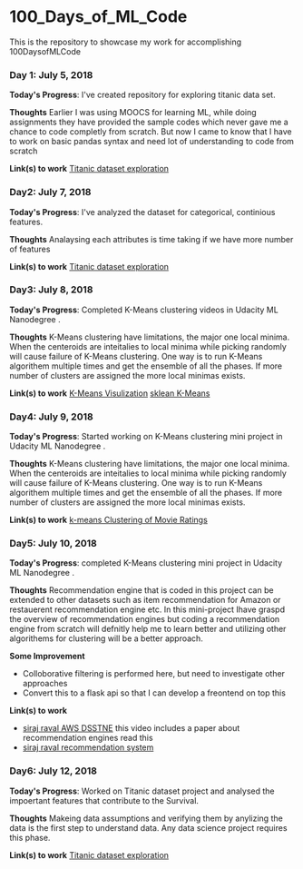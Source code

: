 # 100_Days_of_ML_Code
This is the repository to showcase my work for accomplishing 100DaysofMLCode

### Day 1: July 5, 2018 

**Today's Progress**: I've created repository for exploring titanic data set.

**Thoughts** Earlier I was using MOOCS for learning ML, while doing assignments they have provided the sample codes which never gave me a chance to code completly from scratch. But now I came to know that I have to work on basic pandas syntax and need lot of understanding to code from scratch

**Link(s) to work**
[Titanic dataset exploration](https://github.com/vpinnaka/100_Days_of_ML_Code/blob/master/Day1/Titanic%20Dataset%20Exploration.ipynb)

### Day2: July 7, 2018 

**Today's Progress**: I've analyzed the dataset for categorical, continious features.

**Thoughts** Analaysing each attributes is time taking if we have more number of features

**Link(s) to work**
[Titanic dataset exploration](https://github.com/vpinnaka/100_Days_of_ML_Code/blob/master/Day2/Titanic%20Dataset%20Exploration.ipynb)

### Day3: July 8, 2018 

**Today's Progress**: Completed K-Means clustering videos in Udacity ML Nanodegree .

**Thoughts** K-Means clustering have limitations, the major one local minima. When the centeroids are inteitalies to local minima while picking randomly will cause failure of K-Means clustering. One way is to run K-Means algorithem multiple times and get the ensemble of all the phases. If more number of clusters are assigned the more local minimas exists.

**Link(s) to work**
[K-Means Visulization](http://www.naftaliharris.com/blog/visualizing-k-means-clustering/)
[sklean K-Means](http://scikit-learn.org/stable/modules/generated/sklearn.cluster.KMeans.html)


### Day4: July 9, 2018 

**Today's Progress**: Started working on K-Means clustering mini project in Udacity ML Nanodegree .

**Thoughts** K-Means clustering have limitations, the major one local minima. When the centeroids are inteitalies to local minima while picking randomly will cause failure of K-Means clustering. One way is to run K-Means algorithem multiple times and get the ensemble of all the phases. If more number of clusters are assigned the more local minimas exists.

**Link(s) to work**
[k-means Clustering of Movie Ratings](https://view5c8205b9.udacity-student-workspaces.com/notebooks/k-means%20Clustering%20of%20Movie%20Ratings.ipynb)

### Day5: July 10, 2018 

**Today's Progress**: completed K-Means clustering mini project in Udacity ML Nanodegree .

**Thoughts** Recommendation engine that is coded in this project can be extended to other datasets such as item recommendation for Amazon or restauerent recommendation engine etc. In this mini-project Ihave graspd the overview of recommendation engines but coding a recommendation engine from scratch will defnitly help me to learn better and utilizing other algorithems for clustering will be a better approach. 

**Some Improvement**
* Colloborative filtering is performed here, but need to investigate other approaches
* Convert this to a flask api so that I can develop a freontend on top this

**Link(s) to work**
* [siraj raval AWS DSSTNE](https://www.youtube.com/watch?v=eKmIVU8EUbw) this video includes a paper about recommendation engines read this
* [siraj raval recommendation system](https://www.youtube.com/watch?v=9gBC9R-msAk)

### Day6: July 12, 2018 

**Today's Progress**: Worked on Titanic dataset project and analysed the impoertant features that contribute to the Survival.

**Thoughts** Makeing data assumptions and verifying them by anylizing the data is the first step to understand data. Any data science project requires this phase. 

**Link(s) to work**
[Titanic dataset exploration](https://github.com/vpinnaka/100_Days_of_ML_Code/blob/master/Day6/Titanic%20Dataset%20Exploration.ipynb) 
